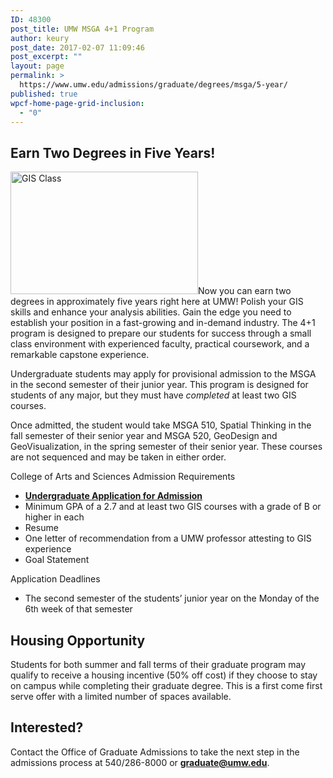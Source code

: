 ```yaml
---
ID: 48300
post_title: UMW MSGA 4+1 Program
author: keury
post_date: 2017-02-07 11:09:46
post_excerpt: ""
layout: page
permalink: >
  https://www.umw.edu/admissions/graduate/degrees/msga/5-year/
published: true
wpcf-home-page-grid-inclusion:
  - "0"
---
```

<h2><strong>Earn Two Degrees in Five Years!</strong></h2>
<img class="alignleft wp-image-48303 size-medium" src="http://www.umw.edu/admissions/wp-content/uploads/sites/6/2017/02/NS-GIS-6-300x196.jpg" alt="GIS Class" width="300" height="196" />Now you can earn two degrees in approximately five years right here at UMW! Polish your GIS skills and enhance your analysis abilities. Gain the edge you need to establish your position in a fast-growing and in-demand industry. The 4+1 program is designed to prepare our students for success through a small class environment with experienced faculty, practical coursework, and a remarkable capstone experience.

Undergraduate students may apply for provisional admission to the MSGA in the second semester of their junior year. This program is designed for students of any major, but they must have <em>completed</em> at least two GIS courses.

Once admitted, the student would take MSGA 510, Spatial Thinking in the fall semester of their senior year and MSGA 520, GeoDesign and GeoVisualization, in the spring semester of their senior year. These courses are not sequenced and may be taken in either order.

College of Arts and Sciences Admission Requirements
<ul>
 	<li><strong><u>Undergraduate Application for Admission</u></strong></li>
 	<li>Minimum GPA of a 2.7 and at least two GIS courses with a grade of B or higher in each</li>
 	<li>Resume</li>
 	<li>One letter of recommendation from a UMW professor attesting to GIS experience</li>
 	<li>Goal Statement</li>
</ul>
Application Deadlines
<ul>
 	<li>The second semester of the students’ junior year on the Monday of the 6<span style="font-size: 13.3333px">th</span> week of that semester</li>
</ul>
<h2><strong>Housing Opportunity</strong></h2>
Students for both summer and fall terms of their graduate program may qualify to receive a housing incentive (50% off cost) if they choose to stay on campus while completing their graduate degree. This is a first come first serve offer with a limited number of spaces available.
<h2><strong>Interested?</strong></h2>
Contact the Office of Graduate Admissions to take the next step in the admissions process at 540/286-8000 or <a href="mailto:graduate@umw.edu"><strong>graduate@umw.edu</strong></a>.